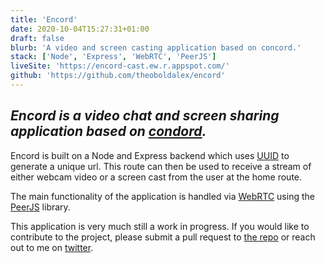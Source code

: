 ```yaml
---
title: 'Encord'
date: 2020-10-04T15:27:31+01:00
draft: false
blurb: 'A video and screen casting application based on concord.'
stack: ['Node', 'Express', 'WebRTC', 'PeerJS']
liveSite: 'https://encord-cast.ew.r.appspot.com/'
github: 'https://github.com/theoboldalex/encord'
---
```


## _Encord is a video chat and screen sharing application based on [condord](https://blog.usejournal.com/concord-how-i-built-a-screen-sharing-application-in-two-weeks-bef3f6a56ec4)._

Encord is built on a Node and Express backend which uses [UUID](https://www.npmjs.com/package/uuid) to generate a unique url. This route can then be used to receive a stream of either webcam video or a screen cast from the user at the home route.

The main functionality of the application is handled via [WebRTC](https://webrtc.org/) using the [PeerJS](https://peerjs.com/) library.

This application is very much still a work in progress. If you would like to contribute to the project, please submit a pull request to [the repo](https://github.com/theoboldalex/encord) or reach out to me on [twitter](https://twitter.com/theoboldalex).
